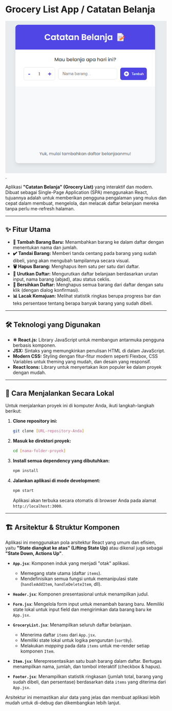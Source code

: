 # Grocery List App / Catatan Belanja

![App Screenshot](./public/img/screenshot-app.png).

Aplikasi **"Catatan Belanja" (Grocery List)** yang interaktif dan modern. Dibuat sebagai Single-Page Application (SPA) menggunakan React, tujuannya adalah untuk memberikan pengguna pengalaman yang mulus dan cepat dalam membuat, mengelola, dan melacak daftar belanjaan mereka tanpa perlu me-refresh halaman.

---

## ✨ Fitur Utama

- **📝 Tambah Barang Baru:** Menambahkan barang ke dalam daftar dengan menentukan nama dan jumlah.
- **✔️ Tandai Barang:** Memberi tanda centang pada barang yang sudah dibeli, yang akan mengubah tampilannya secara visual.
- **🗑️ Hapus Barang:** Menghapus item satu per satu dari daftar.
- **🔀 Urutkan Daftar:** Mengurutkan daftar belanjaan berdasarkan urutan input, nama barang (abjad), atau status ceklis.
- **🧹 Bersihkan Daftar:** Menghapus semua barang dari daftar dengan satu klik (dengan dialog konfirmasi).
- **📊 Lacak Kemajuan:** Melihat statistik ringkas berupa progress bar dan teks persentase tentang berapa banyak barang yang sudah dibeli.

---

## 🛠️ Teknologi yang Digunakan

- **⚛️ React.js:** Library JavaScript untuk membangun antarmuka pengguna berbasis komponen.
- **JSX:** Sintaks yang memungkinkan penulisan HTML di dalam JavaScript.
- **Modern CSS:** Styling dengan fitur-fitur modern seperti Flexbox, CSS Variables untuk theming yang mudah, dan desain yang responsif.
- **React Icons:** Library untuk menyertakan ikon populer ke dalam proyek dengan mudah.

---

## 🚀 Cara Menjalankan Secara Lokal

Untuk menjalankan proyek ini di komputer Anda, ikuti langkah-langkah berikut:

1.  **Clone repository ini:**

    ```bash
    git clone [URL-repository-Anda]
    ```

2.  **Masuk ke direktori proyek:**

    ```bash
    cd [nama-folder-proyek]
    ```

3.  **Install semua dependency yang dibutuhkan:**

    ```bash
    npm install
    ```

4.  **Jalankan aplikasi di mode development:**
    ```bash
    npm start
    ```
    Aplikasi akan terbuka secara otomatis di browser Anda pada alamat `http://localhost:3000`.

---

## 🏗️ Arsitektur & Struktur Komponen

Aplikasi ini menggunakan pola arsitektur React yang umum dan efisien, yaitu **"State diangkat ke atas" (Lifting State Up)** atau dikenal juga sebagai **"State Down, Actions Up"**.

- **`App.jsx`**: Komponen induk yang menjadi "otak" aplikasi.

  - Memegang state utama (daftar `items`).
  - Mendefinisikan semua fungsi untuk memanipulasi state (`handleAddItem`, `handleDeleteItem`, dll).

- **`Header.jsx`**: Komponen presentasional untuk menampilkan judul.

- **`Form.jsx`**: Mengelola form input untuk menambah barang baru. Memiliki state lokal untuk input field dan mengirimkan data barang baru ke `App.jsx`.

- **`GroceryList.jsx`**: Menampilkan seluruh daftar belanjaan.

  - Menerima daftar `items` dari `App.jsx`.
  - Memiliki state lokal untuk logika pengurutan (`sortBy`).
  - Melakukan _mapping_ pada data `items` untuk me-render setiap komponen `Item`.

- **`Item.jsx`**: Merepresentasikan satu buah barang dalam daftar. Bertugas menampilkan nama, jumlah, dan tombol interaktif (checkbox & hapus).

- **`Footer.jsx`**: Menampilkan statistik ringkasan (jumlah total, barang yang sudah dibeli, dan persentase) berdasarkan data `items` yang diterima dari `App.jsx`.

Arsitektur ini memastikan alur data yang jelas dan membuat aplikasi lebih mudah untuk di-debug dan dikembangkan lebih lanjut.

